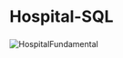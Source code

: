 # Hospital-SQL

###
![HospitalFundamental](https://github.com/GabrielHalls/Hospital-Fundamental/assets/111321165/4b9166be-bb7c-4200-9e3d-e31df6c3c654)
